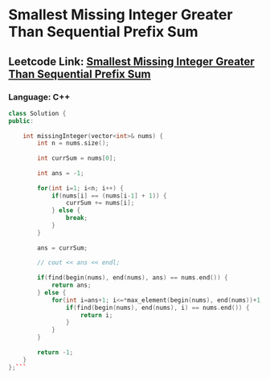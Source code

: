# Smallest Missing Integer Greater Than Sequential Prefix Sum

## Leetcode Link: [Smallest Missing Integer Greater Than Sequential Prefix Sum](https://leetcode.com/problems/smallest-missing-integer-greater-than-sequential-prefix-sum/)
### Language: C++

```cpp
class Solution {
public:
    
    int missingInteger(vector<int>& nums) {
        int n = nums.size();
        
        int currSum = nums[0];
        
        int ans = -1;
        
        for(int i=1; i<n; i++) {
            if(nums[i] == (nums[i-1] + 1)) {
                currSum += nums[i];
            } else {
                break;
            }
        }
        
        ans = currSum;
        
        // cout << ans << endl;
        
        if(find(begin(nums), end(nums), ans) == nums.end()) {
            return ans;
        } else {
            for(int i=ans+1; i<=*max_element(begin(nums), end(nums))+1; i++) {
                if(find(begin(nums), end(nums), i) == nums.end()) {
                    return i;
                }
            }
        }
        
        return -1;
    }
};```



